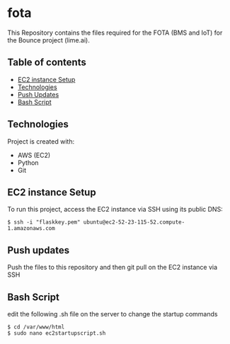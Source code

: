 # fota

This Repository contains the files required for the FOTA (BMS and IoT) for the Bounce project (lime.ai).

## Table of contents
* [EC2 instance Setup](#setup)
* [Technologies](#technologies)
* [Push Updates](#push-updates)
* [Bash Script](#bash-script)


## Technologies
Project is created with:
* AWS (EC2)
* Python
* Git

## EC2 instance Setup
To run this project, access the EC2 instance via SSH using its public DNS:

```
$ ssh -i "flaskkey.pem" ubuntu@ec2-52-23-115-52.compute-1.amazonaws.com

```

## Push updates

Push the files to this repository and then git pull on the EC2 instance via SSH

## Bash Script

edit the following .sh file on the server to change the startup commands

```
$ cd /var/www/html
$ sudo nano ec2startupscript.sh

```
